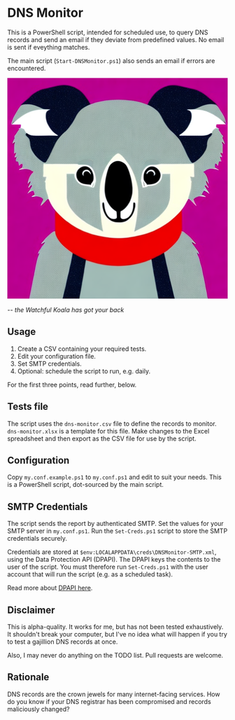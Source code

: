 # DNS Monitor

This is a PowerShell script, intended for scheduled use, to query DNS records
and send an email if they deviate from predefined values. No email is sent if
eveything matches.

The main script (`Start-DNSMonitor.ps1`) also sends an email if errors are
encountered.

![DNS Monitor mascot - the Watchful Koala](images/Watchful-Koala.png)

-- *the Watchful Koala has got your back*

## Usage

1. Create a CSV containing your required tests.
2. Edit your configuration file.
3. Set SMTP credentials.
4. Optional: schedule the script to run, e.g. daily.

For the first three points, read further, below.

## Tests file

The script uses the `dns-monitor.csv` file to define the records to monitor.
`dns-monitor.xlsx` is a template for this file. Make changes to the Excel
spreadsheet and then export as the CSV file for use by the script.

## Configuration

Copy `my.conf.example.ps1` to `my.conf.ps1` and edit to suit your needs. This is
a PowerShell script, dot-sourced by the main script.

## SMTP Credentials

The script sends the report by authenticated SMTP. Set the values for your
SMTP server in `my.conf.ps1`. Run the `Set-Creds.ps1` script to store the SMTP
credentials securely.

Credentials are stored at `$env:LOCALAPPDATA\creds\DNSMonitor-SMTP.xml`, using
the Data Protection API (DPAPI). The DPAPI keys the contents to the user of the
script. You must therefore run `Set-Creds.ps1` with the user account that will
run the script (e.g. as a scheduled task).

Read more about
[DPAPI here](https://learn.microsoft.com/en-us/dotnet/standard/security/how-to-use-data-protection).

## Disclaimer

This is alpha-quality. It works for me, but has not been tested exhaustively.
It shouldn't break your computer, but I've no idea what will happen if you try
to test a gajillion DNS records at once.

Also, I may never do anything on the TODO list. Pull requests are welcome.

## Rationale

DNS records are the crown jewels for many internet-facing services. How do you
know if your DNS registrar has been compromised and records maliciously changed?